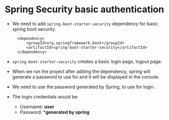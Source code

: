 # Spring Security basic authentication

* We need to add `spring-boot-starter-security` dependency for basic spring boot security.

        <dependency>
			<groupId>org.springframework.boot</groupId>
			<artifactId>spring-boot-starter-security</artifactId>
		</dependency>

* `spring-boot-starter-security` creates a basic login page, logout page.
* When we run the project after adding the dependency, spring will generate a password to use for and it will be displayed in the console.
* We need to use the password generated by Spring, to use for login.
* The login credentials would be:
  * Username: **user**
  * Password: ***generated by spring**

